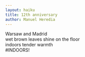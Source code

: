 ```yaml
---
layout: haiku
title: 12th anniversary
author: Manuel Heredia
---
```


Warsaw and Madrid<br>
wet brown leaves shine on the floor<br>
indoors tender warmth<br>
#INDOORS!
